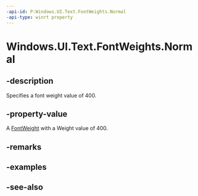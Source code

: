 ```yaml
---
-api-id: P:Windows.UI.Text.FontWeights.Normal
-api-type: winrt property
---
```


<!-- Property syntax
public Windows.UI.Text.FontWeight Normal { get; }
-->

# Windows.UI.Text.FontWeights.Normal

## -description

Specifies a font weight value of 400.



## -property-value

A [FontWeight](fontweight.md) with a Weight value of 400.

## -remarks

## -examples

## -see-also
